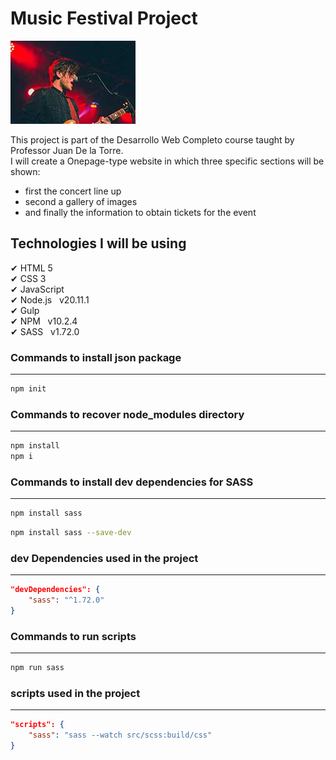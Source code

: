 # Music Festival Project

![](./img/thumb/5.jpg)

This project is part of the Desarrollo Web Completo course taught by Professor Juan De la Torre.<br>
I will create a Onepage-type website in which three specific sections will be shown:
- first the concert line up
- second a gallery of images 
- and finally the information to obtain tickets for the event  

## Technologies I will be using

✔ HTML 5 <br>
✔ CSS 3 <br>
✔ JavaScript <br>
✔ Node.js &nbsp; v20.11.1<br>
✔ Gulp <br>
✔ NPM &nbsp; v10.2.4<br>
✔ SASS &nbsp; v1.72.0<br>

### Commands to install json package
---

```bash
npm init
```

### Commands to recover node_modules directory
---

```bash
npm install
npm i
```

### Commands to install dev dependencies for SASS
---

```bash
npm install sass
```
```bash
npm install sass --save-dev
```

### dev Dependencies used in the project
---

```json
"devDependencies": {
    "sass": "^1.72.0"
}
```

### Commands to run scripts 
---

```bash
npm run sass
```

### scripts used in the project
---

```json
"scripts": {
    "sass": "sass --watch src/scss:build/css"
}
```